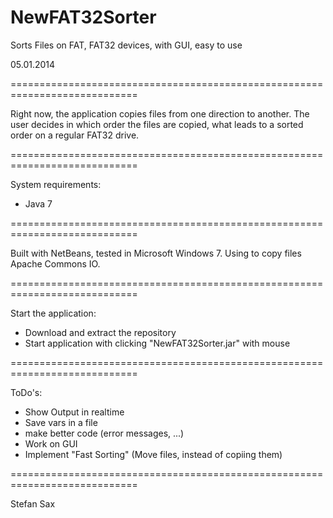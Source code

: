 NewFAT32Sorter
==============

Sorts Files on FAT, FAT32 devices, with GUI, easy to use



05.01.2014


 ============================================================================

Right now, the application copies files from one direction to another. The user 
decides in which order the files are copied, what leads to a sorted order on a 
regular FAT32 drive.

 ============================================================================

System requirements:
 - Java 7

 ============================================================================

Built with NetBeans, tested in Microsoft Windows 7. 
Using to copy files Apache Commons IO.

 ============================================================================

Start the application:
 - Download and extract the repository
 - Start application with clicking "NewFAT32Sorter.jar" with mouse
 
 ============================================================================
 
 
 ToDo's:
  - Show Output in realtime
  - Save vars in a file
  - make better code (error messages, ...)
  - Work on GUI 
  - Implement "Fast Sorting" (Move files, instead of copiing them)
 
 ============================================================================
 
 Stefan Sax
